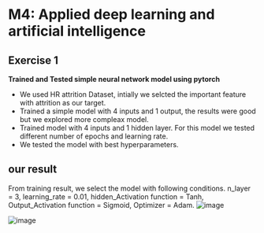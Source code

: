 # M4: Applied deep learning and artificial intelligence
## Exercise 1 
**Trained and Tested simple neural network model using pytorch**
- We used HR attrition Dataset, intially we selcted the important feature with attrition as our target. 
- Trained a simple model with 4 inputs and 1 output, the results were good but we explored more compleax model. 
- Trained model with 4 inputs and 1 hidden layer. For this model we tested different number of epochs and learning rate. 
- We tested the model with best hyperparameters. 

## our result
From training result, we select the model with following conditions.
n_layer = 3, learning_rate = 0.01, hidden_Activation function = Tanh, Output_Activation function = Sigmoid, Optimizer = Adam.
![image](https://user-images.githubusercontent.com/112074208/216768592-af142bbd-29be-4330-b338-62f9be7e352d.png)


![image](https://user-images.githubusercontent.com/112074208/216768568-b6651453-08a4-4ca9-920a-e07c69670fe9.png)
